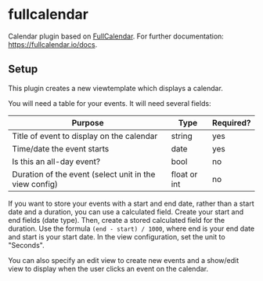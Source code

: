 # fullcalendar
Calendar plugin based on [FullCalendar](https://fullcalendar.io/). For further documentation: https://fullcalendar.io/docs.

## Setup
This plugin creates a new viewtemplate which displays a calendar.

You will need a table for your events. It will need several fields:

| Purpose | Type | Required? |
|-|-|-|
| Title of event to display on the calendar | string | yes |
| Time/date the event starts | date | yes|
| Is this an all-day event? | bool | no |
| Duration of the event (select unit in the view config) | float or int | no|

If you want to store your events with a start and end date, rather than a start date and a duration, you can use a calculated field. Create your start and end fields (date type). Then, create a stored calculated field for the duration. Use the formula `(end - start) / 1000`, where end is your end date and start is your start date. In the view configuration, set the unit to "Seconds".

You can also specify an edit view to create new events and a show/edit view to display when the user clicks an event on the calendar.
